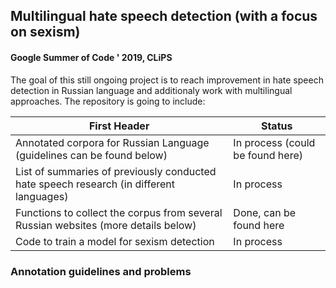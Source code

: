 ## Multilingual hate speech detection (with a focus on sexism)
#### Google Summer of Code ' 2019, CLiPS

The goal of this still ongoing project is to reach improvement in hate speech detection in Russian language and additionaly work with multilingual approaches. The repository is going to include:

| First Header  | Status |
| ------------- | ------------- |
| Annotated corpora for Russian Language (guidelines can be found below)| In process (could be found here) |
| List of summaries of previously conducted hate speech research (in different languages) | In process
Functions to collect the corpus from several Russian websites (more details below) | Done, can be found here 
Code to train a model for sexism detection | In process |



### Annotation guidelines and problems




